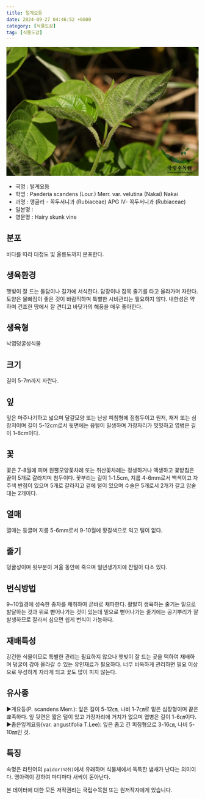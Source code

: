 ```yaml
---
title: 털계요등
date: 2024-09-27 04:46:52 +0800
category: [식물도감]
tag: [식물도감]
---
```




![털계요등](/assets/img/fileUpload/plants/basic/Rubiaceae/Paederia/18201/18201_3_th2.jpg)
- 국명 : 털계요등
- 학명 : Paederia scandens (Lour.) Merr. var. velutina (Nakai) Nakai
- 과명 : 앵글러 - 꼭두서니과 (Rubiaceae) APG Ⅳ- 꼭두서니과 (Rubiaceae)
- 일본명 : 
- 영문명 : Hairy skunk vine


## 분포
바다를 따라 대청도 및 울릉도까지 분포한다.
## 생육환경
햇빛이 잘 드는 돌담이나 길가에 서식한다. 담장이나 잡목 줄기를 타고 올라가며 자란다. 토양은 물빠짐이 좋은 것이 바람직하며 특별한 시비관리는 필요하지 않다. 내한성은 약하며 건조한 땅에서 잘 견디고 바닷가의 해풍을 매우 좋아한다.
## 생육형
낙엽덩굴성식물
## 크기
길이 5-7m까지 자란다.
## 잎
잎은 마주나기하고 넓으며 달걀모양 또는 난상 피침형에 점첨두이고 원저, 재저 또는 심장저이며 길이 5-12cm로서 뒷면에는 융털이 밀생하며 가장자리가 밋밋하고 엽병은 길이 1-8cm이다.
## 꽃
꽃은 7-8월에 피며 원뿔모양꽃차례 또는 취산꽃차례는 정생하거나 액생하고 꽃받침은 끝이 5개로 갈라지며 첨두이다. 꽃부리는 길이 1-1.5cm, 지름 4-6mm로서 백색이고 자주색 반점이 있으며 5개로 갈라지고 겉에 털이 있으며 수술은 5개로서 2개가 갈고 암술대는 2개이다.
## 열매
열매는 둥글며 지름 5-6mm로서 9-10월에 황갈색으로 익고 털이 없다.
## 줄기
덩굴성이며 윗부분이 겨울 동안에 죽으며 일년생가지에 잔털이 다소 있다.
## 번식방법
9~10월경에 성숙한 종자를 채취하여 곧바로 채파한다. 활발히 생육하는 줄기는 밑으로 발달하는 것과 위로 뻗어나가는 것이 있는데 밑으로 뻗어나가는 줄기에는 공기뿌리가 잘 발생하므로 잘라서 심으면 쉽게 번식이 가능하다.
## 재배특성
강건한 식물이므로 특별한 관리는 필요하지 않으나 햇빛이 잘 드는 곳을 택하여 재배하며 덩굴이 감아 올라갈 수 있는 유인재료가 필요하다. 너무 비옥하게 관리하면 필요 이상으로 무성하게 자라게 되고 꽃도 많이 피지 않는다.
## 유사종
▶계요등(P. scandens Merr.): 잎은 길이 5-12㎝, 나비 1-7㎝로 밑은 심장형이며 끝은 뾰족하다. 잎 뒷면은 짧은 털이 있고 가장자리에 거치가 없으며 엽병은 길이 1-6㎝이다. 
▶좁은잎계요등(var. angustifolia T.Lee): 잎은 좁고 긴 피침형으로 3-16㎝, 나비 5-10㎜인 것.
## 특징
속명은 라틴어의 `paidor(악취)`에서 유래하며 식물체에서 독특한 냄새가 난다는 의미이다. 맹아력이 강하여 마디마다 새싹이 돋아난다.






본 데이터에 대한 모든 저작권리는 국립수목원 또는 원저작자에게 있습니다.
